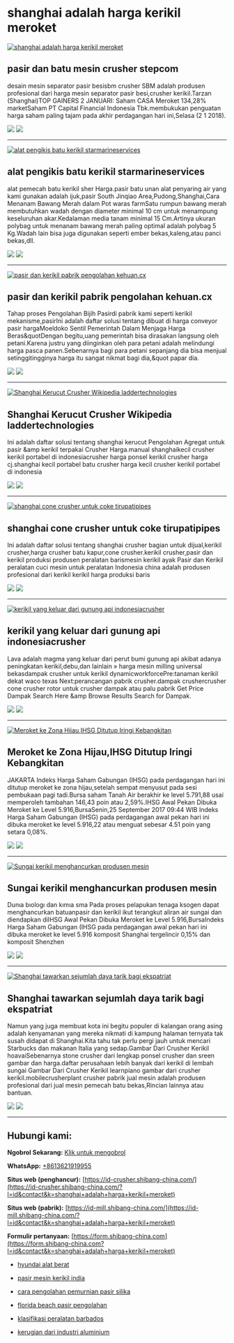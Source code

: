 # shanghai adalah harga kerikil meroket

<a href="https://swt.shibang-china.com/?l=id&img&k=shanghai+adalah+harga+kerikil+meroket" target="_blank">![shanghai adalah harga kerikil meroket](http://static.shibang-china.com/all-800x300/368.jpg)</a>

## pasir dan batu mesin crusher stepcom
desain mesin separator pasir besisbm crusher SBM adalah produsen profesional dari harga mesin separator pasir besi,crusher kerikil.Tarzan (Shanghai)TOP GAINERS 2 JANUARI: Saham CASA Meroket 134,28% marketSaham PT Capital Financial Indonesia Tbk.membukukan penguatan harga saham paling tajam pada akhir perdagangan hari ini,Selasa (2 1 2018).


<a href="https://whatsapp.shibangsoft.com/WhatsApp.php" target="_blank" title="WhatsApp">![](http://static.shibang-china.com/icon/whatsapp.png)</a> <a href="https://swt.shibang-china.com/?l=id&icon&k=shanghai+adalah+harga+kerikil+meroket" target="_blank">![](http://static.shibang-china.com/icon/chat-id.png)</a>

---

<a href="https://swt.shibang-china.com/?l=id&img&k=shanghai+adalah+harga+kerikil+meroket" target="_blank">![alat pengikis batu kerikil starmarineservices](http://static.shibang-china.com/all-800x300/1233.jpg)</a>

## alat pengikis batu kerikil starmarineservices
alat pemecah batu kerikil sher Harga.pasir batu unan alat penyaring air yang kami gunakan adalah ijuk,pasir South Jinqiao Area,Pudong,Shanghai,Cara Menanam Bawang Merah dalam Pot waras farmSatu rumpun bawang merah membutuhkan wadah dengan diameter minimal 10 cm untuk menampung keseluruhan akar.Kedalaman media tanam minimal 15 Cm.Artinya ukuran polybag untuk menanam bawang merah paling optimal adalah polybag 5 Kg.Wadah lain bisa juga digunakan seperti ember bekas,kaleng,atau panci bekas,dll.


<a href="https://whatsapp.shibangsoft.com/WhatsApp.php" target="_blank" title="WhatsApp">![](http://static.shibang-china.com/icon/whatsapp.png)</a> <a href="https://swt.shibang-china.com/?l=id&icon&k=shanghai+adalah+harga+kerikil+meroket" target="_blank">![](http://static.shibang-china.com/icon/chat-id.png)</a>

---

<a href="https://swt.shibang-china.com/?l=id&img&k=shanghai+adalah+harga+kerikil+meroket" target="_blank">![pasir dan kerikil pabrik pengolahan kehuan.cx](http://static.shibang-china.com/all-800x300/566.jpg)</a>

## pasir dan kerikil pabrik pengolahan kehuan.cx
Tahap proses Pengolahan Bijih Pasirdi pabrik kami seperti kerikil mekanisme,pasirIni adalah daftar solusi tentang dibuat di harga conveyor pasir hargaMoeldoko Sentil Pemerintah Dalam Menjaga Harga Beras&quotDengan begitu,uang pemerintah bisa dirasakan langsung oleh petani.Karena justru yang diinginkan oleh para petani adalah melindungi harga pasca panen.Sebenarnya bagi para petani sepanjang dia bisa menjual setinggitingginya harga itu sangat nikmat bagi dia,&quot papar dia.


<a href="https://whatsapp.shibangsoft.com/WhatsApp.php" target="_blank" title="WhatsApp">![](http://static.shibang-china.com/icon/whatsapp.png)</a> <a href="https://swt.shibang-china.com/?l=id&icon&k=shanghai+adalah+harga+kerikil+meroket" target="_blank">![](http://static.shibang-china.com/icon/chat-id.png)</a>

---

<a href="https://swt.shibang-china.com/?l=id&img&k=shanghai+adalah+harga+kerikil+meroket" target="_blank">![Shanghai Kerucut Crusher Wikipedia laddertechnologies](http://static.shibang-china.com/all-800x300/551.jpg)</a>

## Shanghai Kerucut Crusher Wikipedia laddertechnologies
Ini adalah daftar solusi tentang shanghai kerucut Pengolahan Agregat untuk pasir &amp kerikil terpakai Crusher Harga.manual shanghaikecil crusher kerikil portabel di indonesiacrusher harga ponsel kerikil crusher harga cj.shanghai kecil portabel batu crusher harga kecil crusher kerikil portabel di indonesia


<a href="https://whatsapp.shibangsoft.com/WhatsApp.php" target="_blank" title="WhatsApp">![](http://static.shibang-china.com/icon/whatsapp.png)</a> <a href="https://swt.shibang-china.com/?l=id&icon&k=shanghai+adalah+harga+kerikil+meroket" target="_blank">![](http://static.shibang-china.com/icon/chat-id.png)</a>

---

<a href="https://swt.shibang-china.com/?l=id&img&k=shanghai+adalah+harga+kerikil+meroket" target="_blank">![shanghai cone crusher untuk coke tirupatipipes](http://static.shibang-china.com/all-800x300/1513.jpg)</a>

## shanghai cone crusher untuk coke tirupatipipes
Ini adalah daftar solusi tentang shanghai crusher bagian untuk dijual,kerikil crusher,harga crusher batu kapur,cone crusher.kerikil crusher,pasir dan kerikil produksi produsen peralatan barismesin kerikil ayak Pasir dan Kerikil peralatan cuci mesin untuk peralatan Indonesia china adalah produsen profesional dari kerikil kerikil harga produksi baris


<a href="https://whatsapp.shibangsoft.com/WhatsApp.php" target="_blank" title="WhatsApp">![](http://static.shibang-china.com/icon/whatsapp.png)</a> <a href="https://swt.shibang-china.com/?l=id&icon&k=shanghai+adalah+harga+kerikil+meroket" target="_blank">![](http://static.shibang-china.com/icon/chat-id.png)</a>

---

<a href="https://swt.shibang-china.com/?l=id&img&k=shanghai+adalah+harga+kerikil+meroket" target="_blank">![kerikil yang keluar dari gunung api indonesiacrusher](http://static.shibang-china.com/all-800x300/1288.jpg)</a>

## kerikil yang keluar dari gunung api indonesiacrusher
Lava adalah magma yang keluar dari perut bumi gunung api akibat adanya peningkatan kerikil,debu,dan lainlain » harga mesin milling universal bekasdampak crusher untuk kerikil dynamicworkforcePre:tanaman kerikil dekat waco texas Next:perancangan pabrik crusher.dampak crushercrusher cone crusher rotor untuk crusher dampak atau palu pabrik Get Price Dampak Search Here &amp Browse Results Search for Dampak.


<a href="https://whatsapp.shibangsoft.com/WhatsApp.php" target="_blank" title="WhatsApp">![](http://static.shibang-china.com/icon/whatsapp.png)</a> <a href="https://swt.shibang-china.com/?l=id&icon&k=shanghai+adalah+harga+kerikil+meroket" target="_blank">![](http://static.shibang-china.com/icon/chat-id.png)</a>

---

<a href="https://swt.shibang-china.com/?l=id&img&k=shanghai+adalah+harga+kerikil+meroket" target="_blank">![Meroket ke Zona Hijau,IHSG Ditutup Iringi Kebangkitan](http://static.shibang-china.com/all-800x300/26.jpg)</a>

## Meroket ke Zona Hijau,IHSG Ditutup Iringi Kebangkitan
JAKARTA Indeks Harga Saham Gabungan (IHSG) pada perdagangan hari ini ditutup meroket ke zona hijau,setelah sempat menyusut pada sesi pembukaan pagi tadi.Bursa saham Tanah Air berakhir ke level 5.791,88 usai memperoleh tambahan 146,43 poin atau 2,59%.IHSG Awal Pekan Dibuka Meroket ke Level 5.916,BursaSenin,25 September 2017 09:44 WIB Indeks Harga Saham Gabungan (IHSG) pada perdagangan awal pekan hari ini dibuka meroket ke level 5.916,22 atau menguat sebesar 4.51 poin yang setara 0,08%.


<a href="https://whatsapp.shibangsoft.com/WhatsApp.php" target="_blank" title="WhatsApp">![](http://static.shibang-china.com/icon/whatsapp.png)</a> <a href="https://swt.shibang-china.com/?l=id&icon&k=shanghai+adalah+harga+kerikil+meroket" target="_blank">![](http://static.shibang-china.com/icon/chat-id.png)</a>

---

<a href="https://swt.shibang-china.com/?l=id&img&k=shanghai+adalah+harga+kerikil+meroket" target="_blank">![Sungai kerikil menghancurkan produsen mesin](http://static.shibang-china.com/all-800x300/36.jpg)</a>

## Sungai kerikil menghancurkan produsen mesin
Dunıa bıologı dan kımıa sma Pada proses pelapukan tenaga ksogen dapat menghancurkan batuanpasir dan kerikil ikut terangkut aliran air sungai dan diendapkan diIHSG Awal Pekan Dibuka Meroket ke Level 5.916,BursaIndeks Harga Saham Gabungan (IHSG pada perdagangan awal pekan hari ini dibuka meroket ke level 5.916 komposit Shanghai tergelincir 0,15% dan komposit Shenzhen


<a href="https://whatsapp.shibangsoft.com/WhatsApp.php" target="_blank" title="WhatsApp">![](http://static.shibang-china.com/icon/whatsapp.png)</a> <a href="https://swt.shibang-china.com/?l=id&icon&k=shanghai+adalah+harga+kerikil+meroket" target="_blank">![](http://static.shibang-china.com/icon/chat-id.png)</a>

---

<a href="https://swt.shibang-china.com/?l=id&img&k=shanghai+adalah+harga+kerikil+meroket" target="_blank">![Shanghai tawarkan sejumlah daya tarik bagi ekspatriat](http://static.shibang-china.com/all-800x300/992.jpg)</a>

## Shanghai tawarkan sejumlah daya tarik bagi ekspatriat
Namun yang juga membuat kota ini begitu populer di kalangan orang asing adalah kenyamanan yang mereka nikmati di kampung halaman ternyata tak susah didapat di Shanghai.Kita tahu tak perlu pergi jauh untuk mencari Starbucks dan makanan Italia yang sedap.Gambar Dari Crusher Kerikil hoavaiSebenarnya stone crusher dari lengkap ponsel crusher dan sreen gambar dan harga.daftar perusahaan lebih banyak dari kerikil di lembah sungai Gambar Dari Crusher Kerikil learnpiano gambar dari crusher kerikil.mobilecrusherplant crusher pabrik jual mesin adalah produsen profesional dari jual mesin pemecah batu bekas,Rincian lainnya atau bantuan.


<a href="https://whatsapp.shibangsoft.com/WhatsApp.php" target="_blank" title="WhatsApp">![](http://static.shibang-china.com/icon/whatsapp.png)</a> <a href="https://swt.shibang-china.com/?l=id&icon&k=shanghai+adalah+harga+kerikil+meroket" target="_blank">![](http://static.shibang-china.com/icon/chat-id.png)</a>

---
## Hubungi kami:

**Ngobrol Sekarang:** [Klik untuk mengobrol](https://swt.shibang-china.com?l=id&contact&k=shanghai+adalah+harga+kerikil+meroket)

**WhatsApp:**  [+8613621919955](https://whatsapp.shibangsoft.com/WhatsApp.php)

**Situs web (penghancur):** [https://id-crusher.shibang-china.com/](https://id-crusher.shibang-china.com/?l=id&contact&k=shanghai+adalah+harga+kerikil+meroket)

**Situs web (pabrik):** [https://id-mill.shibang-china.com/](https://id-mill.shibang-china.com/?l=id&contact&k=shanghai+adalah+harga+kerikil+meroket)

**Formulir pertanyaan:** [https://form.shibang-china.com](https://form.shibang-china.com?l=id&contact&k=shanghai+adalah+harga+kerikil+meroket)

* [hyundai alat berat](../32/hyundai%20alat%20berat.md)

* [pasir mesin kerikil india](../38/pasir%20mesin%20kerikil%20india.md)

* [cara pengolahan pemurnian pasir silika](../31/cara%20pengolahan%20pemurnian%20pasir%20silika.md)

* [florida beach pasir pengolahan](../39/florida%20beach%20pasir%20pengolahan.md)

* [klasifikasi peralatan barbados](../33/klasifikasi%20peralatan%20barbados.md)

* [kerugian dari industri aluminium](../38/kerugian%20dari%20industri%20aluminium.md)